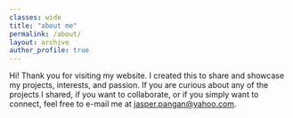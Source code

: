```yaml
---
classes: wide
title: "about me"
permalink: /about/
layout: archive
author_profile: true
---
```

Hi! Thank you for visiting my website. I created this to share and showcase my projects, interests, and passion. If you are curious about any of the projects I shared, if you want to collaborate, or if you simply want to connect, feel free to e-mail me at <jasper.pangan@yahoo.com>. 
<!-- I am Jasper Pangan, a data scientist who's  -->
<!-- My goal is to build something that can be impactful to the society through   -->

 <!-- using data. I find geospatial data interesting (hence, most of my work uses geospatial data) -->



<!-- ## My Background -->
<!-- I started my career as an actuarial analyst doing retirement valuation. -->
<!-- The beginning of my journey in the Data Science industry is when I worked as an analytics consultant for a consulting firm. s -->


<!-- ##  -->